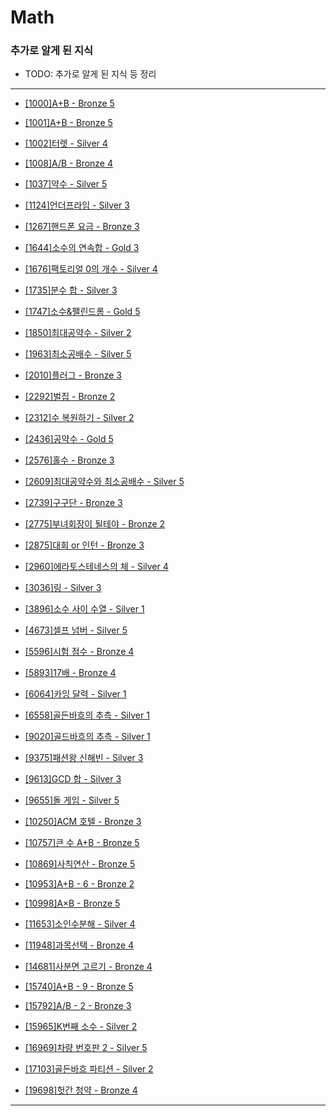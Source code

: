 # Math

### 추가로 알게 된 지식

- TODO: 추가로 알게 된 지식 등 정리

---

  - [[1000]A+B - Bronze 5](https://github.com/firemancha/Algorithm/tree/main/Baekjoon/Math/%5B1000%5DA%2BB)

  - [[1001]A+B - Bronze 5](https://github.com/firemancha/Algorithm/tree/main/Baekjoon/Math/%5B1001%5DA-B)

  - [[1002]터렛 - Silver 4](https://github.com/firemancha/Algorithm/tree/main/Baekjoon/Math/%5B1002%5D%ED%84%B0%EB%A0%9B)

  - [[1008]A/B - Bronze 4](https://github.com/firemancha/Algorithm/tree/main/Baekjoon/Math/%5B1008%5DA%C3%B7B)

  - [[1037]약수 - Silver 5](https://github.com/firemancha/Algorithm/tree/main/Baekjoon/Math/%5B1037%5D%EC%95%BD%EC%88%98)

  - [[1124]언더프라임 - Silver 3](https://github.com/firemancha/Algorithm/tree/main/Baekjoon/Math/%5B1124%5D%EC%96%B8%EB%8D%94%ED%94%84%EB%9D%BC%EC%9E%84)

  - [[1267]핸드폰 요금 - Bronze 3](https://github.com/firemancha/Algorithm/tree/main/Baekjoon/Math/%5B1267%5D%ED%95%B8%EB%93%9C%ED%8F%B0%20%EC%9A%94%EA%B8%88)

  - [[1644]소수의 연속합 - Gold 3](https://github.com/firemancha/Algorithm/tree/main/Baekjoon/Math/%5B1644%5D%EC%86%8C%EC%88%98%EC%9D%98%20%EC%97%B0%EC%86%8D%ED%95%A9)

  - [[1676]팩토리얼 0의 개수 - Silver 4](https://github.com/firemancha/Algorithm/tree/main/Baekjoon/Math/%5B1676%5D%ED%8C%A9%ED%86%A0%EB%A6%AC%EC%96%BC%200%EC%9D%98%20%EA%B0%9C%EC%88%98)

  - [[1735]분수 합 - Silver 3](https://github.com/firemancha/Algorithm/tree/main/Baekjoon/Math/%5B1735%5D%EB%B6%84%EC%88%98%20%ED%95%A9)

  - [[1747]소수&팰린드롬 - Gold 5](https://github.com/firemancha/Algorithm/tree/main/Baekjoon/Math/%5B1747%5D%EC%86%8C%EC%88%98%26%ED%8C%B0%EB%A6%B0%EB%93%9C%EB%A1%AC)

  - [[1850]최대공약수 - Silver 2](https://github.com/firemancha/Algorithm/tree/main/Baekjoon/Math/%5B1850%5D%EC%B5%9C%EB%8C%80%EA%B3%B5%EC%95%BD%EC%88%98)

  - [[1963]최소공배수 - Silver 5](https://github.com/firemancha/Algorithm/tree/main/Baekjoon/Math/%5B1934%5D%EC%B5%9C%EC%86%8C%EA%B3%B5%EB%B0%B0%EC%88%98)

  - [[2010]플러그 - Bronze 3](https://github.com/firemancha/Algorithm/tree/main/Baekjoon/Math/%5B2010%5D%ED%94%8C%EB%9F%AC%EA%B7%B8)

  - [[2292]벌집 - Bronze 2](https://github.com/firemancha/Algorithm/tree/main/Baekjoon/Math/%5B2292%5D%EB%B2%8C%EC%A7%91)

  - [[2312]수 복원하기 - Silver 2](https://github.com/firemancha/Algorithm/tree/main/Baekjoon/Math/%5B2312%5D%EC%88%98%20%EB%B3%B5%EC%9B%90%ED%95%98%EA%B8%B0)

  - [[2436]공약수 - Gold 5](https://github.com/firemancha/Algorithm/tree/main/Baekjoon/Math/%5B2436%5D%EA%B3%B5%EC%95%BD%EC%88%98)

  - [[2576]홀수 - Bronze 3](https://github.com/firemancha/Algorithm/tree/main/Baekjoon/Math/%5B2576%5D%ED%99%80%EC%88%98)

  - [[2609]최대공약수와 최소공배수 - Silver 5](https://github.com/firemancha/Algorithm/tree/main/Baekjoon/Math/%5B2609%5D%EC%B5%9C%EB%8C%80%EA%B3%B5%EC%95%BD%EC%88%98%EC%99%80%20%EC%B5%9C%EC%86%8C%EA%B3%B5%EB%B0%B0%EC%88%98)

  - [[2739]구구단 - Bronze 3](https://github.com/firemancha/Algorithm/tree/main/Baekjoon/Math/%5B2739%5D%EA%B5%AC%EA%B5%AC%EB%8B%A8)

  - [[2775]부녀회장이 될테야 - Bronze 2](https://github.com/firemancha/Algorithm/tree/main/Baekjoon/Math/%5B2775%5D%EB%B6%80%EB%85%80%ED%9A%8C%EC%9E%A5%EC%9D%B4%20%EB%90%A0%ED%85%8C%EC%95%BC)

  - [[2875]대회 or 인턴 - Bronze 3](https://github.com/firemancha/Algorithm/tree/main/Baekjoon/Math/%5B2875%5D%EB%8C%80%ED%9A%8C%20or%20%EC%9D%B8%ED%84%B4)

  - [[2960]에라토스테네스의 체 - Silver 4](https://github.com/firemancha/Algorithm/tree/main/Baekjoon/Math/%5B2960%5D%EC%97%90%EB%9D%BC%ED%86%A0%EC%8A%A4%ED%85%8C%EB%84%A4%EC%8A%A4%EC%9D%98%20%EC%B2%B4)

  - [[3036]링 - Silver 3](https://github.com/firemancha/Algorithm/tree/main/Baekjoon/Math/%5B3036%5D%EB%A7%81)

  - [[3896]소수 사이 수열 - Silver 1](https://github.com/firemancha/Algorithm/tree/main/Baekjoon/Math/%5B3896%5D%EC%86%8C%EC%88%98%20%EC%82%AC%EC%9D%B4%20%EC%88%98%EC%97%B4)

  - [[4673]셀프 넘버 - Silver 5](https://github.com/firemancha/Algorithm/tree/main/Baekjoon/Math/%5B4673%5D%EC%85%80%ED%94%84%20%EB%84%98%EB%B2%84)

  - [[5596]시험 점수 - Bronze 4](https://github.com/firemancha/Algorithm/tree/main/Baekjoon/Math/%5B5596%5D%EC%8B%9C%ED%97%98%20%EC%A0%90%EC%88%98)

  - [[5893]17배 - Bronze 4](https://github.com/firemancha/Algorithm/tree/main/Baekjoon/Math/%5B5893%5D17%EB%B0%B0)

  - [[6064]카잉 달력 - Silver 1](https://github.com/firemancha/Algorithm/tree/main/Baekjoon/Math/%5B6064%5D%EC%B9%B4%EC%9E%89%20%EB%8B%AC%EB%A0%A5)

  - [[6558]골든바흐의 추측 - Silver 1](https://github.com/firemancha/Algorithm/tree/main/Baekjoon/Math/%5B6588%5D%EA%B3%A8%EB%93%A0%EB%B0%94%ED%9D%90%EC%9D%98%20%EC%B6%94%EC%B8%A1)

  - [[9020]골드바흐의 추측 - Silver 1](https://github.com/firemancha/Algorithm/tree/main/Baekjoon/Math/%5B9020%5D%EA%B3%A8%EB%93%9C%EB%B0%94%ED%9D%90%EC%9D%98%20%EC%B6%94%EC%B8%A1)

  - [[9375]패션왕 신해빈 - Silver 3](https://github.com/firemancha/Algorithm/tree/main/Baekjoon/Math/%5B9375%5D%ED%8C%A8%EC%85%98%EC%99%95%20%EC%8B%A0%ED%95%B4%EB%B9%88)

  - [[9613]GCD 합 - Silver 3](https://github.com/firemancha/Algorithm/tree/main/Baekjoon/Math/%5B9613%5DGCD%20%ED%95%A9)

  - [[9655]돌 게임 - Silver 5](https://github.com/firemancha/Algorithm/tree/main/Baekjoon/Math/%5B9655%5D%EB%8F%8C%20%EA%B2%8C%EC%9E%84)

  - [[10250]ACM 호텔 - Bronze 3](https://github.com/firemancha/Algorithm/tree/main/Baekjoon/Math/%5B10250%5DACM%20%ED%98%B8%ED%85%94)

  - [[10757]큰 수 A+B - Bronze 5](https://github.com/firemancha/Algorithm/tree/main/Baekjoon/Math/%5B10757%5D%ED%81%B0%20%EC%88%98%20A%2BB)

  - [[10869]사칙연산 - Bronze 5](https://github.com/firemancha/Algorithm/tree/main/Baekjoon/Math/%5B10869%5D%EC%82%AC%EC%B9%99%EC%97%B0%EC%82%B0)

  - [[10953]A+B - 6 - Bronze 2](https://github.com/firemancha/Algorithm/tree/main/Baekjoon/Math/%5B10953%5DA%2BB%20-%206)

  - [[10998]A×B - Bronze 5](https://github.com/firemancha/Algorithm/tree/main/Baekjoon/Math/%5B10998%5DA%C3%97B)

  - [[11653]소인수분해 - Silver 4](https://github.com/firemancha/Algorithm/tree/main/Baekjoon/Math/%5B11653%5D%EC%86%8C%EC%9D%B8%EC%88%98%EB%B6%84%ED%95%B4)

  - [[11948]과목선택 - Bronze 4](https://github.com/firemancha/Algorithm/tree/main/Baekjoon/Math/%5B11948%5D%EA%B3%BC%EB%AA%A9%EC%84%A0%ED%83%9D)

  - [[14681]사분면 고르기 - Bronze 4](https://github.com/firemancha/Algorithm/tree/main/Baekjoon/Math/%5B14681%5D%EC%82%AC%EB%B6%84%EB%A9%B4%20%EA%B3%A0%EB%A5%B4%EA%B8%B0)

  - [[15740]A+B - 9 - Bronze 5](https://github.com/firemancha/Algorithm/tree/main/Baekjoon/Math/%5B15740%5DA%2BB%20-%209)

  - [[15792]A/B - 2 - Bronze 3](https://github.com/firemancha/Algorithm/tree/main/Baekjoon/Math/%5B15792%5DA%C3%B7B%20-%202)

  - [[15965]K번째 소수 - Silver 2](https://github.com/firemancha/Algorithm/tree/main/Baekjoon/Math/%5B15965%5DK%EB%B2%88%EC%A7%B8%20%EC%86%8C%EC%88%98)

  - [[16969]차량 번호판 2 - Silver 5](https://github.com/firemancha/Algorithm/tree/main/Baekjoon/Math/%5B16969%5D%EC%B0%A8%EB%9F%89%20%EB%B2%88%ED%98%B8%ED%8C%90%202)

  - [[17103]골든바흐 파티션 - Silver 2](https://github.com/firemancha/Algorithm/tree/main/Baekjoon/Math/%5B17103%5D%EA%B3%A8%EB%93%9C%EB%B0%94%ED%9D%90%20%ED%8C%8C%ED%8B%B0%EC%85%98)

  - [[19698]헛간 청약 - Bronze 4](https://github.com/firemancha/Algorithm/tree/main/Baekjoon/Math/%5B19698%5D%ED%97%9B%EA%B0%84%20%EC%B2%AD%EC%95%BD)

---
